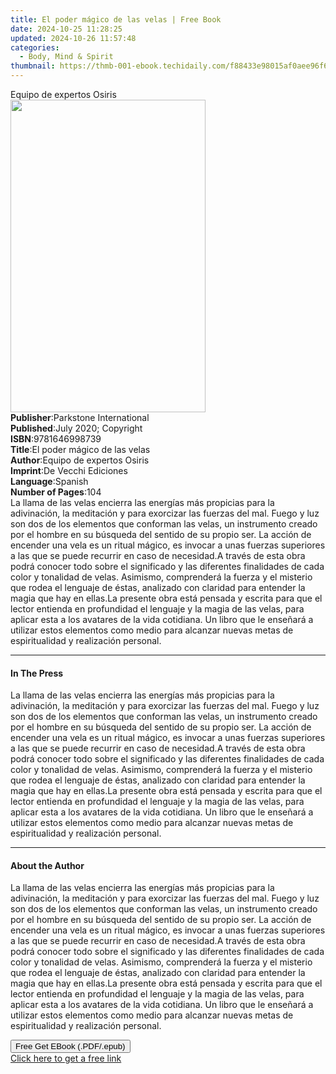```yaml
---
title: El poder mágico de las velas | Free Book
date: 2024-10-25 11:28:25
updated: 2024-10-26 11:57:48
categories:
  - Body, Mind & Spirit
thumbnail: https://thmb-001-ebook.techidaily.com/f88433e98015af0aee96f6b1c86ea6898f61fb00f1bf12384e675fdec2bf26a5.jpg
---
```

<main id="book-container">
  <div class="flex flex-col">
    <div class="book-brief flex-1 py-6 px-4 sm:p-6 md:py-10 md:px-8">
      <!-- brief-->
      <div class="book-brief-main">Equipo de expertos Osiris</div>
    </div>
    <div
      class="book-meta-info flex-1 grid gap-4 col-start-1 col-end-3 row-start-1 sm:mb-6 sm:grid-cols-4 lg:gap-6 lg:col-start-2 lg:row-end-6 lg:row-span-6 lg:mb-0"
    >
      <div
        class="book-meta-info-left place-content-center mt-4 p-4 text-sm leading-6 col-start-2 col-span-2 dark:text-slate-400"
      >
        <img
          class="w-full h-500 object-cover rounded-lg sm:h-255 sm:col-span-2 lg:col-span-full"
          src="https://img-001-ebook.techidaily.com/b3b3a4f0629d83fd42fd5f2d658bb3b59850f4020afebbaa6df0ec60932bf28b.jpg"
          alt=""
          width="312"
          height="500"
        />
      </div>
      <div
        class="book-meta-info-right mt-2 col-start-1 row-start-2 col-span-3 self-center"
      >
        <!-- meta data  -->
        <div class="flex flex-col px-4 md:px-8">
          <div class="flex-1">
            <strong>Publisher</strong>:<span class="px-2"
              >Parkstone International</span
            >
          </div>
          <div class="flex-1">
            <strong>Published</strong>:<span class="px-2"
              >July 2020; Copyright</span
            >
          </div>
          <div class="flex-1">
            <strong>ISBN</strong>:<span class="px-2">9781646998739</span>
          </div>
          <div class="flex-1">
            <strong>Title</strong>:<span class="px-2"
              >El poder mágico de las velas</span
            >
          </div>
          <div class="flex-1">
            <strong>Author</strong>:<span class="px-2"
              >Equipo de expertos Osiris</span
            >
          </div>
          <div class="flex-1">
            <strong>Imprint</strong>:<span class="px-2"
              >De Vecchi Ediciones</span
            >
          </div>
          <div class="flex-1">
            <strong>Language</strong>:<span class="px-2">Spanish</span>
          </div>
          <div class="flex-1">
            <strong>Number of Pages</strong>:<span class="px-2">104</span>
          </div>
        </div>
      </div>
    </div>
    <div class="book-description flex-1 py-6 px-4 sm:p-6 md:py-10 md:px-8">
      <div class="book-description-main">
        <div accordion-content="" id="description">
          La llama de las velas encierra las energías más propicias para la
          adivinación, la meditación y para exorcizar las fuerzas del mal. Fuego
          y luz son dos de los elementos que conforman las velas, un instrumento
          creado por el hombre en su búsqueda del sentido de su propio ser. La
          acción de encender una vela es un ritual mágico, es invocar a unas
          fuerzas superiores a las que se puede recurrir en caso de necesidad.A
          través de esta obra podrá conocer todo sobre el significado y las
          diferentes finalidades de cada color y tonalidad de velas. Asimismo,
          comprenderá la fuerza y el misterio que rodea el lenguaje de éstas,
          analizado con claridad para entender la magia que hay en ellas.La
          presente obra está pensada y escrita para que el lector entienda en
          profundidad el lenguaje y la magia de las velas, para aplicar esta a
          los avatares de la vida cotidiana. Un libro que le enseñará a utilizar
          estos elementos como medio para alcanzar nuevas metas de
          espiritualidad y realización personal.
        </div>
      </div>
    </div>
    <div class="book-excerpts flex-1 py-6 px-4 sm:p-6 md:py-10 md:px-8">
      <!-- excerpts-->
      <div class="book-excerpts-main">
        <hr />
        <h4 class="placeholder placeholder-heading">
          <span>In The Press</span>
        </h4>
        <p>
          La llama de las velas encierra las energías más propicias para la
          adivinación, la meditación y para exorcizar las fuerzas del mal. Fuego
          y luz son dos de los elementos que conforman las velas, un instrumento
          creado por el hombre en su búsqueda del sentido de su propio ser. La
          acción de encender una vela es un ritual mágico, es invocar a unas
          fuerzas superiores a las que se puede recurrir en caso de necesidad.A
          través de esta obra podrá conocer todo sobre el significado y las
          diferentes finalidades de cada color y tonalidad de velas. Asimismo,
          comprenderá la fuerza y el misterio que rodea el lenguaje de éstas,
          analizado con claridad para entender la magia que hay en ellas.La
          presente obra está pensada y escrita para que el lector entienda en
          profundidad el lenguaje y la magia de las velas, para aplicar esta a
          los avatares de la vida cotidiana. Un libro que le enseñará a utilizar
          estos elementos como medio para alcanzar nuevas metas de
          espiritualidad y realización personal.
        </p>
      </div>
    </div>
    <div class="book-about-author flex-1 py-6 px-4 sm:p-6 md:py-10 md:px-8">
      <!-- about author-->
      <div class="book-main-author-main">
        <hr />
        <h4 class="placeholder placeholder-heading">
          <span>About the Author</span>
        </h4>
        <p>
          La llama de las velas encierra las energías más propicias para la
          adivinación, la meditación y para exorcizar las fuerzas del mal. Fuego
          y luz son dos de los elementos que conforman las velas, un instrumento
          creado por el hombre en su búsqueda del sentido de su propio ser. La
          acción de encender una vela es un ritual mágico, es invocar a unas
          fuerzas superiores a las que se puede recurrir en caso de necesidad.A
          través de esta obra podrá conocer todo sobre el significado y las
          diferentes finalidades de cada color y tonalidad de velas. Asimismo,
          comprenderá la fuerza y el misterio que rodea el lenguaje de éstas,
          analizado con claridad para entender la magia que hay en ellas.La
          presente obra está pensada y escrita para que el lector entienda en
          profundidad el lenguaje y la magia de las velas, para aplicar esta a
          los avatares de la vida cotidiana. Un libro que le enseñará a utilizar
          estos elementos como medio para alcanzar nuevas metas de
          espiritualidad y realización personal.
        </p>
      </div>
    </div>
    <div class="book-free-get flex-1 py-6 px-4 sm:p-6 md:py-10 md:px-8">
      <button
        id="btn-free-get"
        class="bg-blue-500 hover:bg-blue-700 text-white font-bold py-2 px-4 rounded"
      >
        Free Get EBook (.PDF/.epub)
      </button>
      <div id="countdown-display" class="px-2 text-lg mt-2"></div>
      <a
        id="free-link"
        class="hidden bg-blue-500 hover:bg-blue-700 text-white font-bold py-2 px-4 rounded"
        href="https://www.ebooks.com/en-us/book/210768062/el-poder-m-gico-de-las-velas/equipo-de-expertos-osiris/"
        target="_blank"
        >Click here to get a free link</a
      >
    </div>
    <script>
      let countdownTime = 0;
      let countdownInterval = null;
      document
        .getElementById('btn-free-get')
        .addEventListener('click', startCountdown);
      function startCountdown() {
        countdownTime = new Date().getTime() + 60000 * 3;
        countdownInterval = setInterval(updateCountdown, 1000);
        document.getElementById('btn-free-get').disabled = true;
        document
          .getElementById('btn-free-get')
          .classList.add('bg-gray-500', 'cursor-not-allowed');
      }
      function updateCountdown() {
        let currentTime = new Date().getTime();
        let timeLeft = countdownTime - currentTime;
        let secondsLeft = Math.floor(timeLeft / 1000);
        document.getElementById('countdown-display').innerHTML =
          `Remaining time: ${secondsLeft} seconds.`;
        if (secondsLeft <= 0) {
          clearInterval(countdownInterval);
          document.getElementById('btn-free-get').classList.add('hidden');
          document.getElementById('free-link').classList.remove('hidden');
          document.getElementById('countdown-display').innerHTML = '';
        }
      }
    </script>
  </div>
</main>
